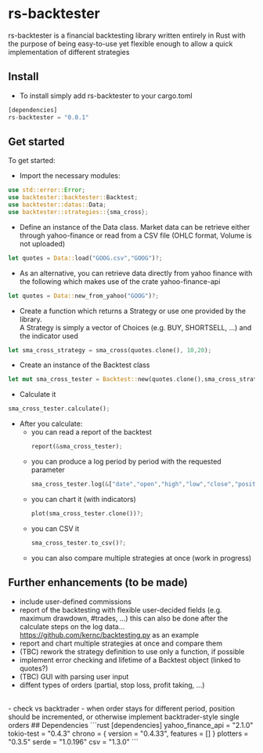 # rs-backtester
rs-backtester is a financial backtesting library written entirely in Rust with the purpose of being
easy-to-use yet flexible enough to allow a quick implementation of different strategies

## Install
- To install simply add rs-backtester to your cargo.toml
```rust
[dependencies]
rs-backtester = "0.0.1"
```
## Get started

To get started:
- Import the necessary modules:
```rust
use std::error::Error;
use backtester::backtester::Backtest;
use backtester::datas::Data;
use backtester::strategies::{sma_cross};
```
- Define an instance of the Data class. Market data can be retrieve either through yahoo-finance or read from
a CSV file (OHLC format, Volume is not uploaded)
```rust
let quotes = Data::load("GOOG.csv","GOOG")?;
```
- As an alternative, you can retrieve data directly from yahoo finance with the following
which makes use of the crate yahoo-finance-api
```rust
let quotes = Data::new_from_yahoo("GOOG")?;
```
- Create a function which returns a Strategy or use one provided by the library.<BR>
A Strategy is simply a vector of Choices (e.g. BUY, SHORTSELL, ...)
and the indicator used
```rust
let sma_cross_strategy = sma_cross(quotes.clone(), 10,20);
```
- Create an instance of the Backtest class
```rust
let mut sma_cross_tester = Backtest::new(quotes.clone(),sma_cross_strategy.clone(),100000f64);
```
- Calculate it
```rust
sma_cross_tester.calculate();
```
- After you calculate:
  - you can read a report of the backtest
    ```rust
    report(&sma_cross_tester);
    ```
  - you can produce a log period by period with the requested parameter
    ```rust
    sma_cross_tester.log(&["date","open","high","low","close","position","account","indicator"]);
    ```
  - you can chart it (with indicators)
    ```rust
    plot(sma_cross_tester.clone())?;
    ``` 
  - you can CSV it
    ```rust
    sma_cross_tester.to_csv()?;
    ```
  - you can also compare multiple strategies at once (work in progress)

## Further enhancements (to be made)
- include user-defined commissions
- report of the backtesting with flexible user-decided fields (e.g. maximum drawdown, #trades, ...)
    this can also be done after the calculate steps on the log data...
  https://github.com/kernc/backtesting.py as an example
- report and chart multiple strategies at once and compare them
- (TBC) rework the strategy definition to use only a function, if possible
- implement error checking and lifetime of a Backtest object (linked to quotes?)
- (TBC) GUI with parsing user input
- diffent types of orders (partial, stop loss, profit taking, ...)<BR>
<BR>
- check vs backtrader
- when order stays for different period, position should be incremented,
or otherwise implement backtrader-style single orders
## Dependencies
```rust
[dependencies]
yahoo_finance_api = "2.1.0"
tokio-test = "0.4.3"
chrono = { version = "0.4.33", features = [] }
plotters = "0.3.5"
serde = "1.0.196"
csv = "1.3.0"
```